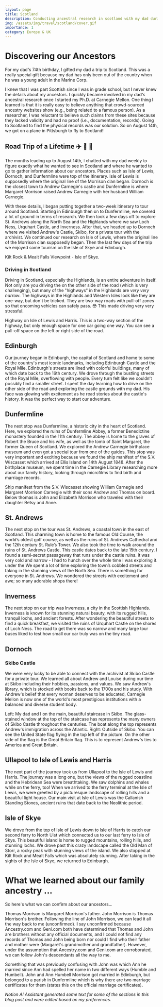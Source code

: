 ```yaml
---
layout: page
title: Scotland
description: Conducting ancestral research in scotland with my dad during our two week tour of Scotland.
img: /assets/img/travel/scotland/cover.gif
importance: 1
category: Europe & UK
---
```


# Discovering our Ancestors

For my dad's 74th birthday, I gifted my dad a trip to Scotland. This was a really special gift because my dad has only been out of the country when he was a young adult in the Marine Corp. 

I knew that I was part Scottish since I was in grade school, but I never knew the details about my ancestors. I quickly became involved in my dad's ancestral research once I started my Ph.D. at Carnegie Mellon. One thing I learned is that it is really easy to believe anything that crowd-sourced ancestry websites show (e.g., being related to a famous person). As a researcher, I was reluctant to believe such claims from these sites because they lacked validity and had no proof (i.e., documentation, records). Going to Scotland to find the physical records was our solution. So on August 14th, we got on a plane in Pittsburgh to fly to Scotland! 

## Road Trip of a Lifetime :airplane: :blue_car: :ship:

The months leading up to August 14th, I chatted with my dad weekly to figure exactly what he wanted to see in Scotland and where he wanted to go to gather information about our ancestors. Places such as Isle of Lewis, Dornoch, and Dunfermline were top of the itinerary. Isle of Lewis is supposedly where the original line of the Morrison clan began. Dornoch is the closest town to Andrew Carnegie's castle and Dunfermline is where Margaret Morrison raised Andrew Carnegie with her husband William Carnegie. 

With these details, I began putting together a two-week itinerary to tour around Scotland. Starting in Edinburgh then on to Dunfermline, we covered a lot of ground in terms of research. We then took a few days off to explore St. Andrews along the North Sea and the Highlands where we saw Loch Ness, Urquhart Castle, and Inverness. After that, we headed up to Dornoch where we visited Andrew's Castle, Skibo, for a private tour with the archivist. We continued our research on Isle of Lewis, where the original line of the Morrison clan supposedly began. Then the last few days of the trip we enjoyed some tourism on the Isle of Skye and Edinburgh.  

<div class="row">
    <div class="col-sm mt-3 mt-md-0">
        <img class="img-fluid rounded z-depth-1" src="{{ '/assets/img/travel/scotland/cover.gif' | relative_url }}" alt="" title="example image"/>
    </div>
</div>
<div class="caption">
    Kilt Rock & Mealt Falls Viewpoint - Isle of Skye. 
</div>

### Driving in Scotland

Driving in Scotland, especially the Highlands, is an entire adventure in itself. Not only are you driving the on the other side of the road (which is very challenging), but many of the "highways" in the Highlands are *very very narrow*. The highways in the Highlands and Western Isles look like they are one-way, but don't be tricked. They are two-way roads with pull-off zones so that oncoming vehicles can safely pass. :flushed: This made driving very very stressful. 

<div class="row">
    <div class="col-sm mt-3 mt-md-0">
        <img class="img-fluid rounded z-depth-1" src="{{ '/assets/img/travel/scotland/roads.gif' | relative_url }}" alt="" title="example image"/>
    </div>
</div>
<div class="caption">
    Highway on Isle of Lewis and Harris. This is a two-way section of the highway, but only enough space for one car going one way. You can see a pull-off space on the left or right side of the road. 
</div>

## Edinburgh

Our journey began in Edinburgh, the capital of Scotland and home to some of the country's most iconic landmarks, including Edinburgh Castle and the Royal Mile. Edinburgh's streets are lined with colorful buildings, many of which date back to the 16th century. We drove through the bustling streets of the Royal Mile, overflowing with people. Every turn felt like we couldn’t possibly find a smaller street. I spent the day learning how to drive on the other side of the road and exploring the castle grounds with my dad. His face was glowing with excitement as he read stories about the castle's history. It was the perfect way to start our adventure.

## Dunfermline

The next stop was Dunfermline, a historic city in the heart of Scotland. Here, we explored the ruins of Dunfermline Abbey, a former Benedictine monastery founded in the 11th century. The abbey is home to the graves of Robert the Bruce and his wife, as well as the tomb of Saint Margaret, the former Queen of Scotland. We explored the Andrew Carnegie birthplace museum and even got a special tour from one of the guides. This stop was very important and exciting because we found the ship manifest of the S.V. Wiscasset which arrived at Ellis Island on 14th August 1848. After the birthplace museum, we spent time in the Carnegie Library researching more about our family history, looking through microfilms to find birth and marriage records. 

<div class="row">
    <div class="col-sm mt-3 mt-md-0">
        <img class="img-fluid rounded z-depth-1" src="{{ '/assets/img/travel/scotland/shipmanifest.jpg' | relative_url }}" alt="" title="ship manifest"/>
    </div>
</div>
<div class="caption">
    Ship manifest from the S.V. Wiscasset showing William Carnegie and Margaret Morrison Carnegie with their sons Andrew and Thomas on board. Below thomas is John and Elizabeth Morrison who traveled with their daughter Betsy and Anne. 
</div>

## St. Andrews

The next stop on the tour was St. Andrews, a coastal town in the east of Scotland. This charming town is home to the famous Old Course, the world’s oldest golf course, as well as the ruins of St. Andrews Cathedral and the 12th century St. Rule’s Tower. We also took the time to walk around the ruins of St. Andrews Castle. This castle dates back to the late 15th century. I found a semi-secret passageway that runs under the castle ruins. It was very cold and narrow - I had to hunch over the whole time I was exploring it. under the  We spent a lot of time exploring the town’s cobbled streets and taking in the stunning views of the North Sea. There is something for everyone in St. Andrews. We wondered the streets with excitement and awe; so many adorable shops there!

## Inverness

The next stop on our trip was Inverness, a city in the Scottish Highlands. Inverness is known for its stunning natural beauty, with its rugged hills, tranquil lochs, and ancient forests. After wondering the beautiful streets to find a quick breakfast, we visited the ruins of Urquhart Castle on the shores of Loch Ness. The road to get there was so narrow and many large tour buses liked to test how small our car truly was on the tiny road.

## Dornoch

### Skibo Castle

We were very lucky to be able to connect with the archivist at Skibo Castle for a private tour. We learned all about Andrew and Louise during our time at Skibo including their hobbies, passions, and values. We saw Andrew's library, which is stocked with books back to the 1700s and his study. With Andrew's belief that every woman deserves to be educated, Carnegie Mellon is now one of the world's most prestigious institutions with a balanced and diverse student body.

<div class="row">
    <div class="col-sm mt-3 mt-md-0">
        <img class="img-fluid rounded z-depth-1" src="{{ '/assets/img/travel/scotland/skibo.jpeg' | relative_url }}" alt="" title="example image"/>
    </div>
    <div class="col-sm mt-3 mt-md-0">
        <img class="img-fluid rounded z-depth-1" src="{{ '/assets/img/travel/scotland/skibo2.jpeg' | relative_url }}" alt="" title="example image"/>
    </div>
</div>
<div class="caption">
    Left: My dad and I on the main, beautiful staircase in Skibo. The glass-stained window at the top of the staircase has represents the many owners of Skibo Castle throughout the centuries. The boat along the top represents Andrew's immigration across the Atlantic. Right: Outside of Skibo. You can see the United State flag flying in the top left of the picture. On the other side of the flag is the Great Britain flag. This is to represent Andrew's ties to America and Great Britain.
</div>

## Ullapool to Isle of Lewis and Harris

The next part of the journey took us from Ullapool to the Isle of Lewis and Harris. The journey was a long one, but the views of the rugged coastline and the Hebridean Sea were breathtaking. We saw dolphins and whales while on the ferry, too! When we arrived to the ferry terminal at the Isle of Lewis, we were greeted by a picturesque landscape of rolling hills and a beautiful light house. Our main visit at Isle of Lewis was the Callanish Standing Stones, ancient ruins that date back to the Neolithic period. 

## Isle of Skye

We drove from the top of Isle of Lewis down to Isle of Harris to catch our second ferry to North Uist which connected us to our last ferry to Isle of Skye. This beautiful island is home to rugged mountains, rolling hills, and stunning lochs. We drove past this crazy landscape called the Old Man of Storr, a rocky peak with stunning views of the island. We also stopped at Kilt Rock and Mealt Falls which was absolutely stunning. After taking in the sights of the Isle of Skye, we returned to Edinburgh.

# What we learned about our family ancestry ...

So here's what we can confirm about our ancestors...

Thomas Morrison is Margaret Morrison's father. John Morrison is Thomas Morrison's brother. Following the line of John Morrison, we can lead it all the way back to me (unconfirmed). I say unconfirmed because Ancestry.com and Geni.com both have determined that Thomas and John are brothers without any official documents, and I could not find any records of Thomas and John being born nor could I find who their father and mother were (Margaret's grandmother and grandfather). However, under the assumption that Ancestry.com and Geni.com are corroborated, we can follow John's descendants all the way to me. 

Something that was previously confusing with John was which Ann he married since Ann had spelled her name in two different ways (Humble and Humbell). John and Ann Humbell Morrison got married in Edinburgh, but belonged to a parish in Dunfermline which is why there are two marriage certificates for them (states this on the official marriage certificates). 

*Notion AI Assistant generated some text for some of the sections in this blog post and were edited based on my preferences.*

